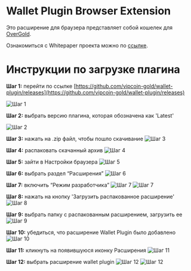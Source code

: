 # Wallet Plugin Browser Extension

Это расширение для браузера представляет собой кошелек для [OverGold](https://overgold.io/ru/).

Ознакомиться с Whitepaper проекта можно по [ссылке](https://overgold.io/ru/whitePaper.html).

# Инструкции по загрузке плагина

**Шаг 1:** перейти по ссылке [https://github.com/vipcoin-gold/wallet-plugin/releases](https://github.com/vipcoin-gold/wallet-plugin/releases)

![Шаг 1](https://github.com/vipcoin-gold/wallet-plugin/blob/main/images/ru/image9.png)

**Шаг 2:** выбрать версию плагина, которая обозначена как 'Latest'

![Шаг 2](https://github.com/vipcoin-gold/wallet-plugin/blob/main/images/ru/image11.png)

**Шаг 3:** нажать на .zip файл, чтобы пошло скачивание
![Шаг 3](https://github.com/vipcoin-gold/wallet-plugin/blob/main/images/ru/image8.png)

**Шаг 4:** распаковать скачанный архив
![Шаг 4](https://github.com/vipcoin-gold/wallet-plugin/blob/main/images/ru/image1.png)

**Шаг 5:** зайти в Настройки браузера
![Шаг 5](https://github.com/vipcoin-gold/wallet-plugin/blob/main/images/ru/image14.png)

**Шаг 6:** выбрать раздел “Расширения”
![Шаг 6](https://github.com/vipcoin-gold/wallet-plugin/blob/main/images/ru/image7.png)

**Шаг 7:** включить “Режим разработчика”
![Шаг 7](https://github.com/vipcoin-gold/wallet-plugin/blob/main/images/ru/image3.png)
![Шаг 7](https://github.com/vipcoin-gold/wallet-plugin/blob/main/images/ru/image13.png)

**Шаг 8:** нажать на кнопку 'Загрузить распакованное расширение'
![Шаг 8](https://github.com/vipcoin-gold/wallet-plugin/blob/main/images/ru/image4.png)

**Шаг 9:** выбрать папку с распакованным расширением, загрузить ее
![Шаг 9](https://github.com/vipcoin-gold/wallet-plugin/blob/main/images/ru/image10.png)

**Шаг 10:** убедиться, что расширение Wallet Plugin было добавлено
![Шаг 10](https://github.com/vipcoin-gold/wallet-plugin/blob/main/images/ru/image12.png)

**Шаг 11:** кликнуть на появившуюся иконку Расширения
![Шаг 11](https://github.com/vipcoin-gold/wallet-plugin/blob/main/images/ru/image2.png)

**Шаг 12:** выбрать расширение wallet plugin
![Шаг 12](https://github.com/vipcoin-gold/wallet-plugin/blob/main/images/ru/image5.png)
![Шаг 12](https://github.com/vipcoin-gold/wallet-plugin/blob/main/images/ru/image6.png)
